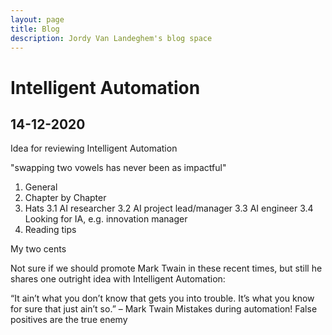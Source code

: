```yaml
---
layout: page
title: Blog
description: Jordy Van Landeghem's blog space
---
```


# Intelligent Automation

 ## 14-12-2020


Idea for reviewing Intelligent Automation

"swapping two vowels has never been as impactful"

1. General
2. Chapter by Chapter
3. Hats
    3.1 AI researcher 
    3.2 AI project lead/manager
    3.3 AI engineer
    3.4 Looking for IA, e.g. innovation manager
4. Reading tips 

My two cents

Not sure if we should promote Mark Twain in these recent times, but still he shares one outright idea with Intelligent Automation: 

“It ain’t what you don’t know that gets you into trouble. It’s what you know for sure that just ain’t so.” – Mark Twain
Mistakes during automation! 
False positives are the true enemy
